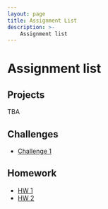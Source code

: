 ```yaml
---
layout: page
title: Assignment List
description: >-
    Assignment list
---
```


# Assignment list

## Projects

TBA

## Challenges

* [Challenge 1](https://sta379-s25.github.io/challenges/challenge_1.html)

## Homework

* [HW 1](https://sta379-s25.github.io/homework/hw1.html)
* [HW 2](https://sta379-s25.github.io/homework/hw2.html)